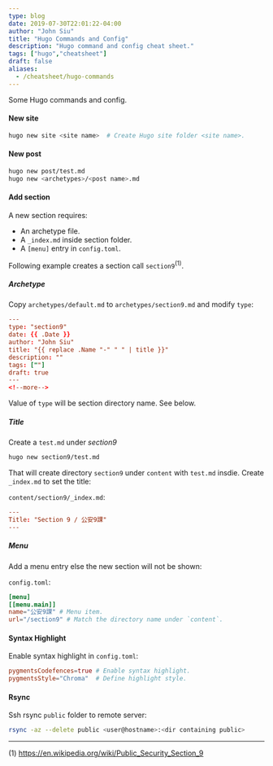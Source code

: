```yaml
---
type: blog
date: 2019-07-30T22:01:22-04:00
author: "John Siu"
title: "Hugo Commands and Config"
description: "Hugo command and config cheat sheet."
tags: ["hugo","cheatsheet"]
draft: false
aliases:
  - /cheatsheet/hugo-commands
---
```

Some Hugo commands and config.
<!--more-->
#### New site

```sh
hugo new site <site name>  # Create Hugo site folder <site name>.
```

#### New post

```sh
hugo new post/test.md
hugo new <archetypes>/<post name>.md
```

#### Add section

A new section requires:

- An archetype file.
- A `_index.md` inside section folder.
- A `[menu]` entry in `config.toml`.

Following example creates a section call `section9`<sup>(1)</sup>.

##### Archetype

Copy `archetypes/default.md` to `archetypes/section9.md` and modify `type`:

```toml
---
type: "section9"
date: {{ .Date }}
author: "John Siu"
title: "{{ replace .Name "-" " " | title }}"
description: ""
tags: [""]
draft: true
---
<!--more-->
```

Value of `type` will be section directory name. See below.

##### Title

Create a `test.md` under *section9*

```sh
hugo new section9/test.md
```

That will create directory `section9` under `content` with `test.md` insdie. Create `_index.md` to set the title:

`content/section9/_index.md`:

```toml
---
Title: "Section 9 / 公安9課"
---
```

##### Menu

Add a menu entry else the new section will not be shown:

`config.toml`:

```toml
[menu]
[[menu.main]]
name="公安9課" # Menu item.
url="/section9" # Match the directory name under `content`.
```

#### Syntax Highlight

Enable syntax highlight in `config.toml`:

```toml
pygmentsCodefences=true # Enable syntax highlight.
pygmentsStyle="Chroma"  # Define highlight style.
```

#### Rsync

Ssh rsync `public` folder to remote server:

```sh
rsync -az --delete public <user@hostname>:<dir containing public>
```

---

(1) https://en.wikipedia.org/wiki/Public_Security_Section_9
